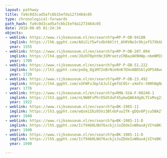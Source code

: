 ```yaml
---
layout: pathway
title: fa9c0d3cad5afc6b15efda1273464c05
type: chronological-forwards
path_hash: fa9c0d3cad5afc6b15efda1273464c05
date: 2018-06-05 01:24:34
objects:
- weblink: https://www.rijksmuseum.nl/en/search?q=RP-P-OB-9418B
  imglink: https://lh6.ggpht.com/AOiCLY5wfsdbt6Kltt_AhRVNo3c9bjofS7XbGLTaxY6WAKSCXa37m8l0aiEzAsFitpQcia93rMDz5m6WO4p6Qhvh2Q=s200
  year: 1555
- weblink: https://www.rijksmuseum.nl/en/search?q=RP-P-OB-207.094
  imglink: https://lh4.ggpht.com/JOzH70phtNc3SMroetzCRBazAH9HWp-nbmNMILb-bRaRjokae_QDHBEKGKBcwhYlFFiJHtdbw-5IIffml3Cw1gLsT8wH=s200
  year: 1700
- weblink: https://www.rijksmuseum.nl/en/search?q=RP-P-OB-51.222
  imglink: https://lh3.ggpht.com/poOq_8g1M72nBrNim9nK7EHvABDSblyOP548wuBTWwqAlyZcKwMMI7NWnCRO7QxQ5qD2-54JinYx3WcHKtqLDFO6ATYP=s200
  year: 1720
- weblink: https://www.rijksmuseum.nl/en/search?q=RP-P-OB-23.492
  imglink: https://lh4.ggpht.com/xGFWFxJbpl6JulCgmfGC0Sr-uXmfn-tN9hNgNo_p_t2nrqN82y7MOgMqYKNRd9uk3MY9utAFtyY2wDoN2RGTpautpQ0=s200
  year: 1776
- weblink: https://www.rijksmuseum.nl/en/search?q=RMA-SSA-F-00240-1
  imglink: https://lh3.ggpht.com/nL9W8FvPhrO5dtduF45ybwQAK4dgALTCxMvg233NmUrprs3GHpexdtYSERIhFeemlV7OcQ9vNsBUDo8ZpywGbcoDgA=s200
  year: 1922
- weblink: https://www.rijksmuseum.nl/en/search?q=BK-1985-11
  imglink: https://lh3.ggpht.com/wQsm1I6z05Vz3BlnbFuuIfK-gDQv8Pjcu5BA2TCFmwDckNBjUVU5CnLszbLyJ-63xOsc0p8YF4w61lfFUVJY-AFftdY=s200
  year: 1940
- weblink: https://www.rijksmuseum.nl/en/search?q=BK-1985-11-D
  imglink: https://lh5.ggpht.com/IcT9460LNU76xckjzJoZDdeIvW0axAjVIYeBKib4zlAyoKGx68wi5rx_nT1HaatIFgs60E4hS5aRKmOb56b9YRhzYWQ=s200
  year: 1940
- weblink: https://www.rijksmuseum.nl/en/search?q=BK-1985-11-D
  imglink: https://lh5.ggpht.com/IcT9460LNU76xckjzJoZDdeIvW0axAjVIYeBKib4zlAyoKGx68wi5rx_nT1HaatIFgs60E4hS5aRKmOb56b9YRhzYWQ=s200
  year: 1940

---
```

